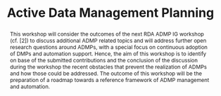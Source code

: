 ---
abstract: This workshop will consider the outcomes of the next RDA ADMP IG workshop
  (cf. [2]) to discuss additional ADMP related topics and will address further open
  research questions around ADMPs, with a special focus on continuous adoption of
  DMPs and automation support. Hence, the aim of this workshop is to identify on base
  of the submitted contributions and the conclusion of the discussion during the workshop
  the recent obstacles that prevent the realization of ADMPs and how those could be
  addressed. The outcome of this workshop will be the preparation of a roadmap towards
  a reference framework of ADMP management and automation.
creators:
- Waddington, Simon
- Engel, Felix
- Baxter, Rob
- Hemmje, Matthias
- Görzig, Heike
- Glaves, Helen
date: null
document_url: https://services.phaidra.univie.ac.at/api/object/o:502817/download
grand_parent: iPRES
institutions: []
keywords: []
landing_page_url: https://phaidra.univie.ac.at/o:502817
language: eng
layout: publication
license: CC BY-NC-SA 3.0 AT
notes_url: null
parent: iPRES 2016
presentation_url: null
publication_type: workshop
size: 23716
source_name: iPRES
title: Active Data Management Planning
year: 2016
---